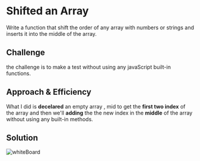 # Shifted an Array
Write a function that shift the order of any array with numbers or strings and inserts it into the middle of the array.

## Challenge
the challenge is to make a test without using any javaScript built-in functions.

## Approach & Efficiency
What I did is **decelared** an empty array , mid to get the **first two index** of the array and then we'll **adding** the the new index in the **middle** of the array without using any built-in methods.


## Solution
![whiteBoard](./assets/array-shift.png)